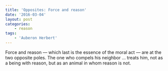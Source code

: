 ```yaml
---
title: 'Opposites: Force and reason'
date: '2016-03-04'
layout: post
categories:
    - reason
tags:
    - 'Auberon Herbert'
---
```


Force and reason — which last is the essence of the moral act — are at the two opposite poles. The one who compels his neighbor … treats him, not as a being with reason, but as an animal in whom reason is not.